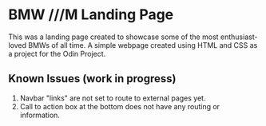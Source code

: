 # BMW ///M Landing Page
This was a landing page created to showcase some of the most enthusiast-loved BMWs of all time. A simple webpage created using HTML and CSS as a project for the Odin Project.

## Known Issues (work in progress)
1. Navbar "links" are not set to route to external pages yet.
2. Call to action box at the bottom does not have any routing or information.
